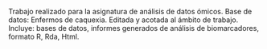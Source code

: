 Trabajo realizado para la asignatura de análisis de datos ómicos.
Base de datos: Enfermos de caquexia. Editada y acotada al ámbito de trabajo.
Incluye: bases de datos, informes generados de análisis de biomarcadores, formato R, Rda, Html.
